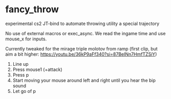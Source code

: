 # fancy_throw
experimental cs2 JT-bind to automate throwing utility a special trajectory 

No use of external macros or exec_async. We read the ingame time and use mouse_x for inputs.

Currently tweaked for the mirage triple molotov from ramp (first clip, but aim a bit higher: https://youtu.be/36kP9aFf340?si=87BeINn7HmfTZSiY)

1. Line up
2. Press mouse1 (+attack)
3. Press p
4. Start moving your mouse around left and right until you hear the bip sound
5. Let go of p

